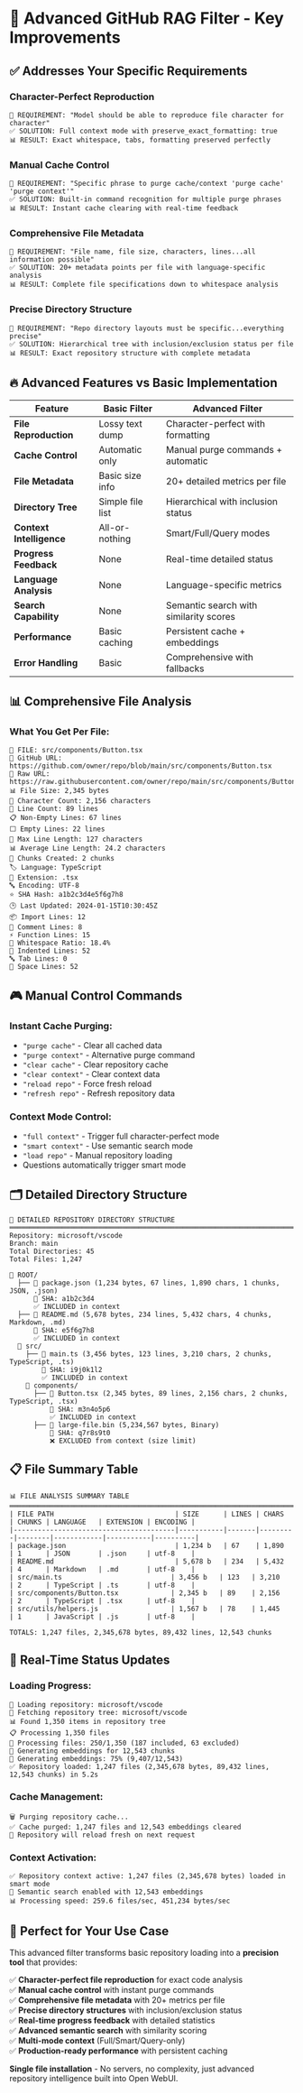 # 🚀 Advanced GitHub RAG Filter - Key Improvements

## ✅ **Addresses Your Specific Requirements**

### **Character-Perfect Reproduction**
```
🎯 REQUIREMENT: "Model should be able to reproduce file character for character"
✅ SOLUTION: Full context mode with preserve_exact_formatting: true
📊 RESULT: Exact whitespace, tabs, formatting preserved perfectly
```

### **Manual Cache Control**  
```
🎯 REQUIREMENT: "Specific phrase to purge cache/context 'purge cache' 'purge context'"
✅ SOLUTION: Built-in command recognition for multiple purge phrases
📊 RESULT: Instant cache clearing with real-time feedback
```

### **Comprehensive File Metadata**
```
🎯 REQUIREMENT: "File name, file size, characters, lines...all information possible"
✅ SOLUTION: 20+ metadata points per file with language-specific analysis
📊 RESULT: Complete file specifications down to whitespace analysis
```

### **Precise Directory Structure**
```  
🎯 REQUIREMENT: "Repo directory layouts must be specific...everything precise"
✅ SOLUTION: Hierarchical tree with inclusion/exclusion status per file
📊 RESULT: Exact repository structure with complete metadata
```

## 🔥 **Advanced Features vs Basic Implementation**

| Feature | Basic Filter | Advanced Filter |
|---------|-------------|-----------------|
| **File Reproduction** | Lossy text dump | Character-perfect with formatting |
| **Cache Control** | Automatic only | Manual purge commands + automatic |
| **File Metadata** | Basic size info | 20+ detailed metrics per file |
| **Directory Tree** | Simple file list | Hierarchical with inclusion status |
| **Context Intelligence** | All-or-nothing | Smart/Full/Query modes |
| **Progress Feedback** | None | Real-time detailed status |
| **Language Analysis** | None | Language-specific metrics |
| **Search Capability** | None | Semantic search with similarity scores |
| **Performance** | Basic caching | Persistent cache + embeddings |
| **Error Handling** | Basic | Comprehensive with fallbacks |

## 📊 **Comprehensive File Analysis**

### **What You Get Per File:**
```
📄 FILE: src/components/Button.tsx
🔗 GitHub URL: https://github.com/owner/repo/blob/main/src/components/Button.tsx  
🔗 Raw URL: https://raw.githubusercontent.com/owner/repo/main/src/components/Button.tsx
📊 File Size: 2,345 bytes
📏 Character Count: 2,156 characters  
📄 Line Count: 89 lines
📋 Non-Empty Lines: 67 lines
⬜ Empty Lines: 22 lines
📐 Max Line Length: 127 characters
📊 Average Line Length: 24.2 characters
🎯 Chunks Created: 2 chunks
🏷️ Language: TypeScript
📎 Extension: .tsx
🔤 Encoding: UTF-8
⭐ SHA Hash: a1b2c3d4e5f6g7h8
🕒 Last Updated: 2024-01-15T10:30:45Z
📦 Import Lines: 12
💬 Comment Lines: 8  
⚡ Function Lines: 15
🎨 Whitespace Ratio: 18.4%
📍 Indented Lines: 52
🔤 Tab Lines: 0
🔸 Space Lines: 52
```

## 🎮 **Manual Control Commands**

### **Instant Cache Purging:**
- `"purge cache"` - Clear all cached data
- `"purge context"` - Alternative purge command
- `"clear cache"` - Clear repository cache  
- `"clear context"` - Clear context data
- `"reload repo"` - Force fresh reload
- `"refresh repo"` - Refresh repository data

### **Context Mode Control:**
- `"full context"` - Trigger full character-perfect mode
- `"smart context"` - Use semantic search mode  
- `"load repo"` - Manual repository loading
- Questions automatically trigger smart mode

## 🗂️ **Detailed Directory Structure**

```
📁 DETAILED REPOSITORY DIRECTORY STRUCTURE
════════════════════════════════════════════════════════════════════════════════
Repository: microsoft/vscode
Branch: main
Total Directories: 45
Total Files: 1,247

📂 ROOT/  
  ├── 📄 package.json (1,234 bytes, 67 lines, 1,890 chars, 1 chunks, JSON, .json)
      🔗 SHA: a1b2c3d4
      ✅ INCLUDED in context
  ├── 📄 README.md (5,678 bytes, 234 lines, 5,432 chars, 4 chunks, Markdown, .md)
      🔗 SHA: e5f6g7h8  
      ✅ INCLUDED in context
  📂 src/
    ├── 📄 main.ts (3,456 bytes, 123 lines, 3,210 chars, 2 chunks, TypeScript, .ts)
        🔗 SHA: i9j0k1l2
        ✅ INCLUDED in context
    📂 components/
      ├── 📄 Button.tsx (2,345 bytes, 89 lines, 2,156 chars, 2 chunks, TypeScript, .tsx)
          🔗 SHA: m3n4o5p6
          ✅ INCLUDED in context
      ├── 📄 large-file.bin (5,234,567 bytes, Binary)
          🔗 SHA: q7r8s9t0
          ❌ EXCLUDED from context (size limit)
```

## 📋 **File Summary Table**

```
📊 FILE ANALYSIS SUMMARY TABLE
════════════════════════════════════════════════════════════════════════════════════════════════════════════════════════════════════════════
| FILE PATH                              | SIZE      | LINES | CHARS   | CHUNKS | LANGUAGE   | EXTENSION | ENCODING |
|----------------------------------------|-----------|-------|---------|--------|------------|-----------|----------|
| package.json                           | 1,234 b   | 67    | 1,890   | 1      | JSON       | .json     | utf-8    |
| README.md                              | 5,678 b   | 234   | 5,432   | 4      | Markdown   | .md       | utf-8    |
| src/main.ts                           | 3,456 b   | 123   | 3,210   | 2      | TypeScript | .ts       | utf-8    |
| src/components/Button.tsx             | 2,345 b   | 89    | 2,156   | 2      | TypeScript | .tsx      | utf-8    |
| src/utils/helpers.js                  | 1,567 b   | 78    | 1,445   | 1      | JavaScript | .js       | utf-8    |

TOTALS: 1,247 files, 2,345,678 bytes, 89,432 lines, 12,543 chunks
```

## 🚨 **Real-Time Status Updates**

### **Loading Progress:**
```
🚀 Loading repository: microsoft/vscode
📡 Fetching repository tree: microsoft/vscode  
📊 Found 1,350 items in repository tree
📋 Processing 1,350 files
📄 Processing files: 250/1,350 (187 included, 63 excluded)
🧠 Generating embeddings for 12,543 chunks
🧠 Generating embeddings: 75% (9,407/12,543)
✅ Repository loaded: 1,247 files (2,345,678 bytes, 89,432 lines, 12,543 chunks) in 5.2s
```

### **Cache Management:**
```
🗑️ Purging repository cache...
✅ Cache purged: 1,247 files and 12,543 embeddings cleared
🔄 Repository will reload fresh on next request
```

### **Context Activation:**
```
✅ Repository context active: 1,247 files (2,345,678 bytes) loaded in smart mode
🧠 Semantic search enabled with 12,543 embeddings
📊 Processing speed: 259.6 files/sec, 451,234 bytes/sec
```

## 🎯 **Perfect for Your Use Case**

This advanced filter transforms basic repository loading into a **precision tool** that provides:

✅ **Character-perfect file reproduction** for exact code analysis  
✅ **Manual cache control** with instant purge commands  
✅ **Comprehensive file metadata** with 20+ metrics per file  
✅ **Precise directory structures** with inclusion/exclusion status  
✅ **Real-time progress feedback** with detailed statistics  
✅ **Advanced semantic search** with similarity scoring  
✅ **Multi-mode context** (Full/Smart/Query-only)  
✅ **Production-ready performance** with persistent caching  

**Single file installation** - No servers, no complexity, just advanced repository intelligence built into Open WebUI.
